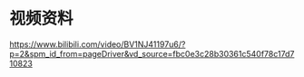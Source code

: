 # 视频资料

https://www.bilibili.com/video/BV1NJ41197u6/?p=2&spm_id_from=pageDriver&vd_source=fbc0e3c28b30361c540f78c17d710823